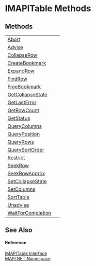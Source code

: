 # IMAPITable Methods




## Methods
<table>
<tr>
<td><a href="1606c72a-c68f-6764-ec37-e8fe232d325f.md">Abort</a></td>
<td> </td></tr>
<tr>
<td><a href="9185c5ab-0eae-fb7f-5487-ef73cacf6631.md">Advise</a></td>
<td> </td></tr>
<tr>
<td><a href="705945fe-3b85-89b5-43ad-edc4eb180540.md">CollapseRow</a></td>
<td> </td></tr>
<tr>
<td><a href="da02cbed-a6fe-774e-bcaa-7206556ae44b.md">CreateBookmark</a></td>
<td> </td></tr>
<tr>
<td><a href="0e6f3197-1bcb-1605-8148-5df4ea20caf5.md">ExpandRow</a></td>
<td> </td></tr>
<tr>
<td><a href="c0d7368c-bc79-bf83-7fbd-34fc0b101e48.md">FindRow</a></td>
<td> </td></tr>
<tr>
<td><a href="7859eed8-0919-9f1f-eb76-feb3e3007077.md">FreeBookmark</a></td>
<td> </td></tr>
<tr>
<td><a href="66f23e7d-88b1-9bdf-5703-f4a486e813a4.md">GetCollapseState</a></td>
<td> </td></tr>
<tr>
<td><a href="5eee0d22-f2fb-514b-19bb-cef475294003.md">GetLastError</a></td>
<td> </td></tr>
<tr>
<td><a href="d8d15fdc-1aa0-0ccc-e27e-2ec23e5e34f9.md">GetRowCount</a></td>
<td> </td></tr>
<tr>
<td><a href="436182e7-86a6-df87-e5b8-9196102f69f4.md">GetStatus</a></td>
<td> </td></tr>
<tr>
<td><a href="20377668-5b58-3606-fae3-d8c972873f85.md">QueryColumns</a></td>
<td> </td></tr>
<tr>
<td><a href="292a11d6-33b8-ac4a-e207-140e843dd76f.md">QueryPosition</a></td>
<td> </td></tr>
<tr>
<td><a href="e45c0f3f-5a85-5fff-4b39-0002f1cce87a.md">QueryRows</a></td>
<td> </td></tr>
<tr>
<td><a href="31ee6e7c-3959-4fbc-106b-70bda728bb47.md">QuerySortOrder</a></td>
<td> </td></tr>
<tr>
<td><a href="b365eeec-5a5a-37a7-b2c2-d086d7ae7774.md">Restrict</a></td>
<td> </td></tr>
<tr>
<td><a href="8a7ccbfc-ec03-eff1-b781-c1e182e81942.md">SeekRow</a></td>
<td> </td></tr>
<tr>
<td><a href="fd49cffe-d98b-3f99-1e8d-4aa6eb04c4c9.md">SeekRowApprox</a></td>
<td> </td></tr>
<tr>
<td><a href="ea0de1b0-aa9e-b049-2e39-6712563692eb.md">SetCollapseState</a></td>
<td> </td></tr>
<tr>
<td><a href="22280286-7e7a-548a-0458-1738d4ec2d23.md">SetColumns</a></td>
<td> </td></tr>
<tr>
<td><a href="025b8b27-fe9d-d09e-fed4-a34436fa27fa.md">SortTable</a></td>
<td> </td></tr>
<tr>
<td><a href="c6f326a4-124d-2d89-b314-e4f1009e649c.md">Unadvise</a></td>
<td> </td></tr>
<tr>
<td><a href="824355b3-7807-135f-a59b-d72abd902cdc.md">WaitForCompletion</a></td>
<td> </td></tr>
</table>

## See Also


#### Reference
<a href="06a9b727-f5d6-e992-c936-a2712197dcee.md">IMAPITable Interface</a>  
<a href="5bef4637-66f8-16d4-e5f4-4d0da57a1538.md">MAPI.NET Namespace</a>  
